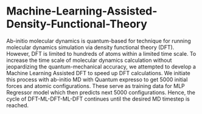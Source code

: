 # Machine-Learning-Assisted-Density-Functional-Theory
Ab-initio molecular dynamics is quantum-based for technique for running molecular dynamics simulation via density functional theory (DFT). However, DFT is limited to hundreds of atoms within a limited time scale. To increase the time scale of molecular dynamics calculation without jeopardizing the quantum-mechanical accuracy, we attempted to develop a Machine Learning Assisted DFT to speed up DFT calculations. We initiate this process with ab-initio MD with Quantum expresso to get 5000 initial forces and atomic configurations. These serve as training data for MLP Regressor model which then predicts next 5000 configurations. Hence, the cycle of DFT-ML-DFT-ML-DFT continues until the desired MD timestep is reached.
